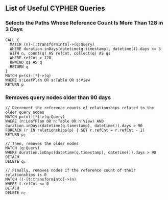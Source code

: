 ## List of Useful CYPHER Queries

### Selects the Paths Whose Reference Count Is More Than 128 in 3 Days

```
CALL {
  MATCH (n)-[:transformInto]->(q:Query)
  WHERE duration.inDays(datetime(q.timestamp), datetime()).days <= 3
  WITH n, count(q) AS refCnt, collect(q) AS qs
  WHERE refCnt > 128
  UNWIND qs AS q
  RETURN q
}
MATCH p=(s)-[*]->(q)
WHERE s:LeafPlan OR s:Table OR s:View
RETURN p
```

### Removes query nodes older than 90 days

```
// Decrement the reference counts of relationships related to the older query nodes
MATCH p=(n)-[*]->(q:Query)
WHERE (n:LeafPlan OR n:Table OR n:View) AND duration.inDays(datetime(q.timestamp), datetime()).days > 90
FOREACH (r IN relationships(p) | SET r.refCnt = r.refCnt - 1)
RETURN p;

// Then, removes the older nodes
MATCH (q:Query)
WHERE duration.inDays(datetime(q.timestamp), datetime()).days > 90
DETACH
DELETE q;

// Finally, removes nodes if the reference count of their relationships is 0
MATCH ()-[t:transformInto]->(n)
WHERE t.refCnt <= 0
DETACH
DELETE n;
```
